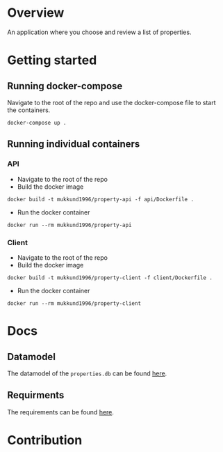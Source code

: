 # Overview
An application where you choose and review a list of properties. 

# Getting started

## Running docker-compose
Navigate to the root of the repo and use the docker-compose file to start the containers.
```
docker-compose up .
```

## Running individual containers
### API
- Navigate to the root of the repo
- Build the docker image
```
docker build -t mukkund1996/property-api -f api/Dockerfile .
```
- Run the docker container
```
docker run --rm mukkund1996/property-api
```

### Client
- Navigate to the root of the repo
- Build the docker image
```
docker build -t mukkund1996/property-client -f client/Dockerfile .
```
- Run the docker container
```
docker run --rm mukkund1996/property-client
```

# Docs
## Datamodel
The datamodel of the `properties.db` can be found [here](docs/datamodel).

## Requirments
The requirements can be found [here](docs/requirements).

# Contribution



